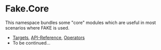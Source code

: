 # Fake.Core

This namespace bundles some "core" modules which are useful in most scenarios where FAKE is used.

- [Targets](core-targets.html), [API-Reference](apidocs/fake-core-target.html), [Operators](apidocs/fake-core-targetoperators.html)
- To be continued...